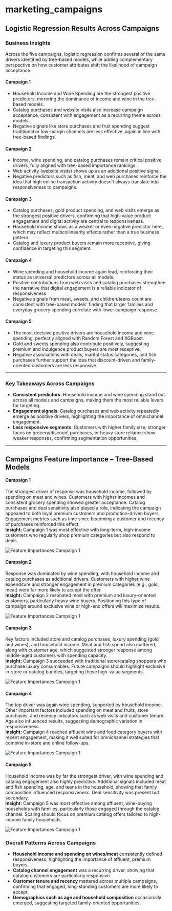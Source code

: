 # marketing_campaigns

## Logistic Regression Results Across Campaigns

### Business Insights

Across the five campaigns, logistic regression confirms several of the same drivers identified by tree-based models, while adding complementary perspective on how customer attributes shift the likelihood of campaign acceptance.

#### Campaign 1
- Household Income and Wine Spending are the strongest positive predictors, mirroring the dominance of income and wine in the tree-based models.  
- Catalog purchases and website visits also increase campaign acceptance, consistent with engagement as a recurring theme across models.  
- Negative signals like store purchases and fruit spending suggest traditional or low-margin channels are less effective, again in line with tree-based findings.  

#### Campaign 2
- Income, wine spending, and catalog purchases remain critical positive drivers, fully aligned with tree-based importance rankings.  
- Web activity (website visits) shows up as an additional positive signal.  
- Negative predictors such as fish, meat, and web purchases reinforce the idea that high online transaction activity doesn’t always translate into responsiveness to campaigns.  

#### Campaign 3
- Catalog purchases, gold product spending, and web visits emerge as the strongest positive drivers, confirming that high-value product engagement and digital activity are central to responsiveness.  
- Household income shows as a weaker or even negative predictor here, which may reflect multicollinearity effects rather than a true business pattern.  
- Catalog and luxury product buyers remain more receptive, giving confidence in targeting this segment.  

#### Campaign 4
- Wine spending and household income again lead, reinforcing their status as universal predictors across all models.  
- Positive contributions from web visits and catalog purchases strengthen the narrative that digital engagement is a reliable indicator of responsiveness.  
- Negative signals from meat, sweets, and children/teens count are consistent with tree-based models’ finding that larger families and everyday grocery spending correlate with lower campaign response.  

#### Campaign 5
- The most decisive positive drivers are household income and wine spending, perfectly aligned with Random Forest and XGBoost.  
- Gold and sweets spending also contribute positively, suggesting premium and indulgence product buyers are most receptive.  
- Negative associations with deals, marital status categories, and fish purchases further support the idea that discount-driven and family-oriented customers are less responsive.  

---

### Key Takeaways Across Campaigns
- **Consistent predictors**: Household income and wine spending stand out across all models and campaigns, making them the most reliable levers for targeting.  
- **Engagement signals**: Catalog purchases and web activity repeatedly emerge as positive drivers, highlighting the importance of omnichannel engagement.  
- **Less responsive segments**: Customers with higher family size, stronger focus on grocery/discount purchases, or heavy store reliance show weaker responses, confirming segmentation opportunities.  

---

## Campaigns Feature Importance – Tree-Based Models

#### Campaign 1
The strongest driver of response was household income, followed by spending on meat and wines. Customers with higher incomes and consistent grocery spending showed greater acceptance. Catalog purchases and deal sensitivity also played a role, indicating the campaign appealed to both loyal premium customers and promotion-driven buyers. Engagement metrics such as time since becoming a customer and recency of purchases reinforced this effect.  
**Insight:** Campaign 1 was most effective with long-term, high-income customers who regularly shop premium categories but also respond to deals.  

![Feature Importances Campaign 1](images/campaign1_chart.png)

#### Campaign 2
Response was dominated by wine spending, with household income and catalog purchases as additional drivers. Customers with higher wine expenditure and stronger engagement in premium categories (e.g., gold, meat) were far more likely to accept the offer.  
**Insight:** Campaign 2 resonated most with premium and luxury-oriented customers, particularly heavy wine buyers. Positioning this type of campaign around exclusive wine or high-end offers will maximize results.  

![Feature Importances Campaign 1](images/campaign1_chart.png)

#### Campaign 3
Key factors included store and catalog purchases, luxury spending (gold and wines), and household income. Meat and fish spend also mattered, along with customer age, which suggested stronger response among middle-aged customers with spending capacity.  
**Insight:** Campaign 3 succeeded with traditional store/catalog shoppers who purchase luxury consumables. Future campaigns should highlight exclusive in-store or catalog bundles, targeting these high-value segments.  

![Feature Importances Campaign 1](images/campaign1_chart.png)

#### Campaign 4
The top driver was again wine spending, supported by household income. Other important factors included spending on meat and fruits, store purchases, and recency indicators such as web visits and customer tenure. Age also influenced results, suggesting demographic variation in responsiveness.  
**Insight:** Campaign 4 reached affluent wine and food category buyers with recent engagement, making it well suited for omnichannel strategies that combine in-store and online follow-ups.  

![Feature Importances Campaign 1](images/campaign1_chart.png)

#### Campaign 5
Household income was by far the strongest driver, with wine spending and catalog engagement also highly predictive. Additional signals included meat and fish spending, age, and teens in the household, showing that family composition influenced responsiveness. Deal sensitivity was present but secondary.  
**Insight:** Campaign 5 was most effective among affluent, wine-buying households with families, particularly those engaged through the catalog channel. Scaling should focus on premium catalog offers tailored to high-income family households.  

![Feature Importances Campaign 1](images/campaign1_chart.png)

### Overall Patterns Across Campaigns
- **Household income and spending on wines/meat** consistently defined responsiveness, highlighting the importance of affluent, premium buyers.  
- **Catalog channel engagement** was a recurring driver, showing that catalog customers are particularly responsive.  
- **Customer tenure and recency** mattered across multiple campaigns, confirming that engaged, long-standing customers are more likely to accept.  
- **Demographics such as age and household composition** occasionally emerged, suggesting targeted family-oriented opportunities.  
